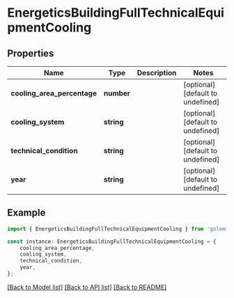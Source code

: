 # EnergeticsBuildingFullTechnicalEquipmentCooling


## Properties

Name | Type | Description | Notes
------------ | ------------- | ------------- | -------------
**cooling_area_percentage** | **number** |  | [optional] [default to undefined]
**cooling_system** | **string** |  | [optional] [default to undefined]
**technical_condition** | **string** |  | [optional] [default to undefined]
**year** | **string** |  | [optional] [default to undefined]

## Example

```typescript
import { EnergeticsBuildingFullTechnicalEquipmentCooling } from 'golemio-api';

const instance: EnergeticsBuildingFullTechnicalEquipmentCooling = {
    cooling_area_percentage,
    cooling_system,
    technical_condition,
    year,
};
```

[[Back to Model list]](../README.md#documentation-for-models) [[Back to API list]](../README.md#documentation-for-api-endpoints) [[Back to README]](../README.md)
